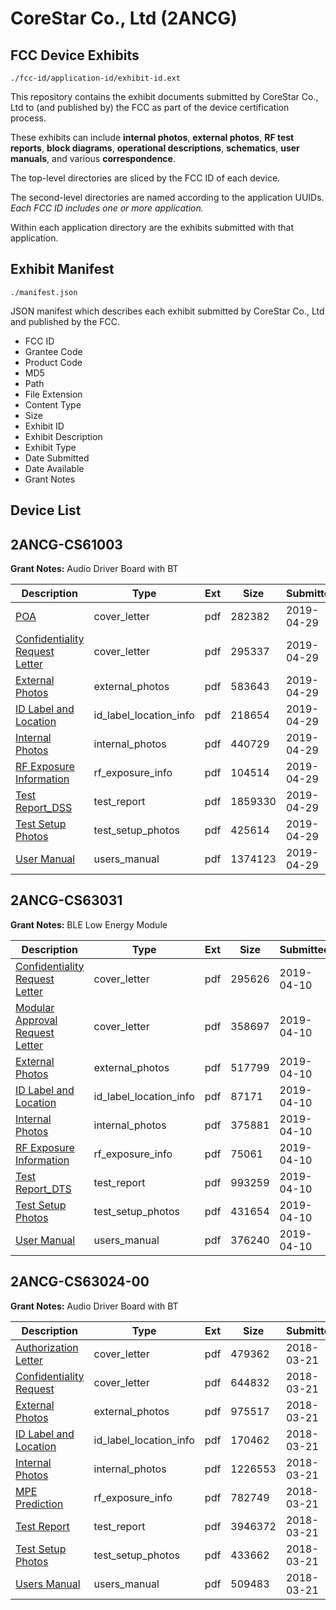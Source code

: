 # CoreStar Co., Ltd (2ANCG)
## FCC Device Exhibits

```
./fcc-id/application-id/exhibit-id.ext
```

This repository contains the exhibit documents submitted by CoreStar Co., Ltd to (and published by) the FCC as part of the device certification process.

These exhibits can include **internal photos**, **external photos**, **RF test reports**, **block diagrams**, **operational descriptions**, **schematics**, **user manuals**, and various **correspondence**.

The top-level directories are sliced by the FCC ID of each device.

The second-level directories are named according to the application UUIDs. *Each FCC ID includes one or more application.*

Within each application directory are the exhibits submitted with that application. 

## Exhibit Manifest

```
./manifest.json
```

JSON manifest which describes each exhibit submitted by CoreStar Co., Ltd and published by the FCC.

- FCC ID
- Grantee Code
- Product Code
- MD5
- Path
- File Extension
- Content Type
- Size
- Exhibit ID
- Exhibit Description
- Exhibit Type
- Date Submitted
- Date Available
- Grant Notes

## Device List
## 2ANCG-CS61003
**Grant Notes:** Audio Driver Board with BT

| Description | Type | Ext | Size | Submitted | Available |
| ----------- | ---- | --- | ---- | --------- | --------- |
| [POA](2ANCG-CS61003/3ff18256d5c9c553da7a25534595c2eb/4258544.pdf) | cover_letter | pdf | 282382 | 2019-04-29 | 2019-04-29 |
| [Confidentiality Request Letter](2ANCG-CS61003/3ff18256d5c9c553da7a25534595c2eb/4258545.pdf) | cover_letter | pdf | 295337 | 2019-04-29 | 2019-04-29 |
| [External Photos](2ANCG-CS61003/3ff18256d5c9c553da7a25534595c2eb/4258546.pdf) | external_photos | pdf | 583643 | 2019-04-29 | 2019-04-29 |
| [ID Label and Location](2ANCG-CS61003/3ff18256d5c9c553da7a25534595c2eb/4258548.pdf) | id_label_location_info | pdf | 218654 | 2019-04-29 | 2019-04-29 |
| [Internal Photos](2ANCG-CS61003/3ff18256d5c9c553da7a25534595c2eb/4258547.pdf) | internal_photos | pdf | 440729 | 2019-04-29 | 2019-04-29 |
| [RF Exposure Information](2ANCG-CS61003/3ff18256d5c9c553da7a25534595c2eb/4258550.pdf) | rf_exposure_info | pdf | 104514 | 2019-04-29 | 2019-04-29 |
| [Test Report_DSS](2ANCG-CS61003/3ff18256d5c9c553da7a25534595c2eb/4258553.pdf) | test_report | pdf | 1859330 | 2019-04-29 | 2019-04-29 |
| [Test Setup Photos](2ANCG-CS61003/3ff18256d5c9c553da7a25534595c2eb/4258552.pdf) | test_setup_photos | pdf | 425614 | 2019-04-29 | 2019-04-29 |
| [User Manual](2ANCG-CS61003/3ff18256d5c9c553da7a25534595c2eb/4258554.pdf) | users_manual | pdf | 1374123 | 2019-04-29 | 2019-04-29 |
## 2ANCG-CS63031
**Grant Notes:** BLE Low Energy Module

| Description | Type | Ext | Size | Submitted | Available |
| ----------- | ---- | --- | ---- | --------- | --------- |
| [Confidentiality Request Letter](2ANCG-CS63031/0bcd7142c481b9f12b4517ce4f86419d/4235041.pdf) | cover_letter | pdf | 295626 | 2019-04-10 | 2019-04-10 |
| [Modular Approval Request Letter](2ANCG-CS63031/0bcd7142c481b9f12b4517ce4f86419d/4235042.pdf) | cover_letter | pdf | 358697 | 2019-04-10 | 2019-04-10 |
| [External Photos](2ANCG-CS63031/0bcd7142c481b9f12b4517ce4f86419d/4235043.pdf) | external_photos | pdf | 517799 | 2019-04-10 | 2019-04-10 |
| [ID Label and Location](2ANCG-CS63031/0bcd7142c481b9f12b4517ce4f86419d/4235045.pdf) | id_label_location_info | pdf | 87171 | 2019-04-10 | 2019-04-10 |
| [Internal Photos](2ANCG-CS63031/0bcd7142c481b9f12b4517ce4f86419d/4235044.pdf) | internal_photos | pdf | 375881 | 2019-04-10 | 2019-04-10 |
| [RF Exposure Information](2ANCG-CS63031/0bcd7142c481b9f12b4517ce4f86419d/4235047.pdf) | rf_exposure_info | pdf | 75061 | 2019-04-10 | 2019-04-10 |
| [Test Report_DTS](2ANCG-CS63031/0bcd7142c481b9f12b4517ce4f86419d/4235050.pdf) | test_report | pdf | 993259 | 2019-04-10 | 2019-04-10 |
| [Test Setup Photos](2ANCG-CS63031/0bcd7142c481b9f12b4517ce4f86419d/4235049.pdf) | test_setup_photos | pdf | 431654 | 2019-04-10 | 2019-04-10 |
| [User Manual](2ANCG-CS63031/0bcd7142c481b9f12b4517ce4f86419d/4235051.pdf) | users_manual | pdf | 376240 | 2019-04-10 | 2019-04-10 |
## 2ANCG-CS63024-00
**Grant Notes:** Audio Driver Board with BT

| Description | Type | Ext | Size | Submitted | Available |
| ----------- | ---- | --- | ---- | --------- | --------- |
| [Authorization Letter](2ANCG-CS63024-00/dc32e65814bec28dfcf052136d7a32df/3790427.pdf) | cover_letter | pdf | 479362 | 2018-03-21 | 2018-03-21 |
| [Confidentiality Request](2ANCG-CS63024-00/dc32e65814bec28dfcf052136d7a32df/3790428.pdf) | cover_letter | pdf | 644832 | 2018-03-21 | 2018-03-21 |
| [External Photos](2ANCG-CS63024-00/dc32e65814bec28dfcf052136d7a32df/3790430.pdf) | external_photos | pdf | 975517 | 2018-03-21 | 2018-03-21 |
| [ID Label and Location](2ANCG-CS63024-00/dc32e65814bec28dfcf052136d7a32df/3790431.pdf) | id_label_location_info | pdf | 170462 | 2018-03-21 | 2018-03-21 |
| [Internal Photos](2ANCG-CS63024-00/dc32e65814bec28dfcf052136d7a32df/3790432.pdf) | internal_photos | pdf | 1226553 | 2018-03-21 | 2018-03-21 |
| [MPE Prediction](2ANCG-CS63024-00/dc32e65814bec28dfcf052136d7a32df/3790435.pdf) | rf_exposure_info | pdf | 782749 | 2018-03-21 | 2018-03-21 |
| [Test Report](2ANCG-CS63024-00/dc32e65814bec28dfcf052136d7a32df/3790437.pdf) | test_report | pdf | 3946372 | 2018-03-21 | 2018-03-21 |
| [Test Setup Photos](2ANCG-CS63024-00/dc32e65814bec28dfcf052136d7a32df/3790438.pdf) | test_setup_photos | pdf | 433662 | 2018-03-21 | 2018-03-21 |
| [Users Manual](2ANCG-CS63024-00/dc32e65814bec28dfcf052136d7a32df/3790439.pdf) | users_manual | pdf | 509483 | 2018-03-21 | 2018-03-21 |
